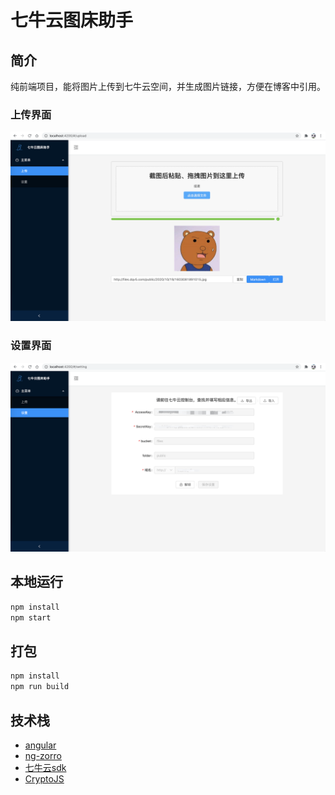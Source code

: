 # 七牛云图床助手

## 简介

纯前端项目，能将图片上传到七牛云空间，并生成图片链接，方便在博客中引用。

### 上传界面
![](img/1.png)

### 设置界面
![](img/2.png)


## 本地运行

```bash
npm install
npm start
```

## 打包

```bash
npm install
npm run build
```

## 技术栈

 - [angular](https://angular.cn)
 - [ng-zorro](https://ng-zorro.gitee.io)
 - [七牛云sdk](https://developer.qiniu.com/kodo/sdk/javascript)
 - [CryptoJS](https://www.npmjs.com/package/cryptojs)


